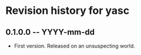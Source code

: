 # Revision history for yasc

## 0.1.0.0 -- YYYY-mm-dd

* First version. Released on an unsuspecting world.
